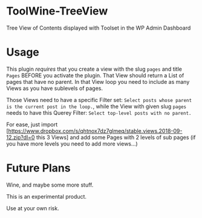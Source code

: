 # ToolWine-TreeView
Tree View of Contents displayed with Toolset in the WP Admin Dashboard

# Usage
This plugin *requires* that you create a view with the slug `pages` and title `Pages` BEFORE you activate the plugin. That View should return a List of pages that have no parent. In that View loop you need to include as many Views as you have sublevels of pages.

Those Views need to have a specific Filter set: `Select posts whose parent is the current post in the loop.`, while the View with given slug `pages` needs to have this Querey Filter: `Select top-level posts with no parent.`

For ease, just import [https://www.dropbox.com/s/qhtnox7dz7glmeq/stable.views.2018-09-12.zip?dl=0 this 3 Views] and add some Pages with 2 levels of sub pages (if you have more levels you need to add more views...)

# Future Plans

Wine, and maybe some more stuff.

This is an experimental product.

Use at your own risk.

